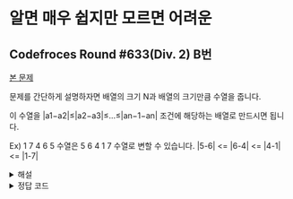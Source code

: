 알면 매우 쉽지만 모르면 어려운
==================================

## Codefroces Round #633(Div. 2) B번
[본 문제](https://codeforces.com/problemset/problem/1339/B)

문제를 간단하게 설명하자면 배열의 크기 N과 배열의 크기만큼 수열을 줍니다. 

이 수열을 |a1−a2|≤|a2−a3|≤…≤|an−1−an| 조건에 해당하는 배열로 만드시면 됩니다.

Ex) 1 7 4 6 5 수열은 5 6 4 1 7 수열로 변할 수 있습니다.
|5-6| <= |6-4| <= |4-1| <= |1-7|

<details>
<summary>해설</summary>
<img src="https://github.com/SeonghoJin/plan-presentation/blob/moretall/cycle-10/running/presentation/image.png"></img><br/>)

</details>
<details>
<summary>정답 코드</summary>
<div markdown="1">
<pre>
<code>

int main(){

    int T;
    cin >> T;
 
    while(T--){
        int N;
        cin >> N;
        
        vector<int> v(N);
        for(int i = 0; i < N; i++)cin >> v[i];
 
        sort(v.begin(), v.end());
        int pointer1 = -1;
        int pointer2 = 0;
        int cur = N/2;
        for(int i = 0; i < N; i++){
            if(i & 1){
                cout << v[cur+pointer1--] << ' ';
 
            }
            else{
                cout << v[cur+pointer2++] << ' ';
            }
        }
        cout << '\n';
    }
}
</code>
</pre>
</div>
</details>